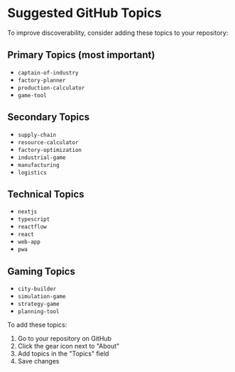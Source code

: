 # Suggested GitHub Topics

To improve discoverability, consider adding these topics to your repository:

## Primary Topics (most important)
- `captain-of-industry`
- `factory-planner`
- `production-calculator`
- `game-tool`

## Secondary Topics
- `supply-chain`
- `resource-calculator`
- `factory-optimization`
- `industrial-game`
- `manufacturing`
- `logistics`

## Technical Topics
- `nextjs`
- `typescript`
- `reactflow`
- `react`
- `web-app`
- `pwa`

## Gaming Topics
- `city-builder`
- `simulation-game`
- `strategy-game`
- `planning-tool`

To add these topics:
1. Go to your repository on GitHub
2. Click the gear icon next to "About"
3. Add topics in the "Topics" field
4. Save changes 